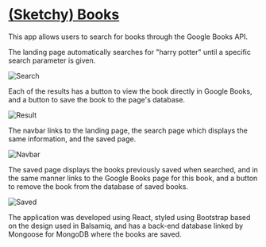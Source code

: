# [(Sketchy) Books](https://sketchy-google-books.herokuapp.com/)

This app allows users to search for books through the Google Books API.

The landing page automatically searches for "harry potter" until a specific search parameter is given. 

![Search](https://evolatum.github.io/Portfolio/assets/images/sketchy%20books%20search.PNG)

Each of the results has a button to view the book directly in Google Books, and a button to save the book to the page's database.

![Result](https://evolatum.github.io/Portfolio/assets/images/sketchy%20books%20result.PNG)

The navbar links to the landing page, the search page which displays the same information, and the saved page.

![Navbar](https://evolatum.github.io/Portfolio/assets/images/sketchy%20books%20navbar.PNG)

The saved page displays the books previously saved when searched, and in the same manner links to the Google Books page for this book, and a button to remove the book from the database of saved books.

![Saved](https://evolatum.github.io/Portfolio/assets/images/sketchy%20books%20saved.PNG)

The application was developed using React, styled using Bootstrap based on the design used in Balsamiq, and has a back-end database linked by Mongoose for MongoDB where the books are saved.
